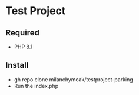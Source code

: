 # Test Project

## Required
+ PHP 8.1

## Install
+ gh repo clone milanchymcak/testproject-parking
+ Run the index.php